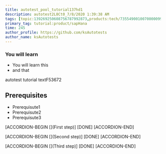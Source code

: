 ```yaml
---
title: autotest_pool_tutorial137hd1
description: autotest2L8Ct0_7/8/2020 1:39:38 AM
tags: [topic:139269250608756787992873,products:tech/73554900100700000996,tutorial:experience/advanced]
primary_tag: tutorial:product/sapHana
time: 245
author_profile: https://github.com/ksAutotests
author_name: ksAutotests
---
```

### You will learn
- You will learn this
- and that

autotest tutorial textF53672

## Prerequisites
- Prerequisute1
- Prerequisute2
- Prerequisute3

[ACCORDION-BEGIN [](First step)]
[DONE]
[ACCORDION-END]

[ACCORDION-BEGIN [](Second step)]
[DONE]
[ACCORDION-END]

[ACCORDION-BEGIN [](Third step)]
[DONE]
[ACCORDION-END]

